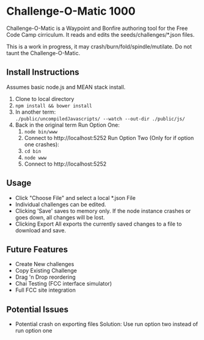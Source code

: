 # Challenge-O-Matic 1000
Challenge-O-Matic is a Waypoint and Bonfire authoring tool for the Free Code Camp cirriculum.  It reads and edits the seeds/challenges/\*.json files.

This is a work in progress, it may crash/burn/fold/spindle/mutilate.  Do not taunt the Challenge-O-Matic.

## Install Instructions
Assumes basic node.js and MEAN stack install.

1. Clone to local directory
2. `npm install && bower install`
3. In another term:  
`./public/uncompiledJavascripts/ --watch --out-dir ./public/js/`
4. Back in the original term
  Run Option One:
    1. `node bin/www`
    2. Connect to http://localhost:5252
  Run Option Two (Only for if option one crashes):
    1. `cd bin`
    2. `node www`
    3. Connect to http://localhost:5252

## Usage
* Click "Choose File" and select a local \*.json File
* Individual challenges can be edited.  
* Clicking 'Save' saves to memory only. If the node instance crashes or goes down, all changes will be lost.
* Clicking Export All exports the currently saved changes to a file to download and save.

## Future Features
* Create New challenges
* Copy Existing Challenge
* Drag 'n Drop reordering
* Chai Testing (FCC interface simulator)
* Full FCC site integration

## Potential Issues
* Potential crash on exporting files
    Solution: Use run option two instead of run option one